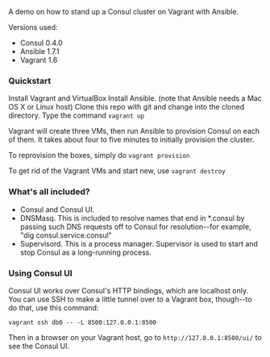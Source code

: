 A demo on how to stand up a Consul cluster on Vagrant with Ansible.

Versions used:
- Consul 0.4.0
- Ansible 1.7.1
- Vagrant 1.6

### Quickstart

Install Vagrant and VirtualBox
Install Ansible.  (note that Ansible needs a Mac OS X or Linux host)
Clone this repo with git and change into the cloned directory.
Type the command `vagrant up`
    
Vagrant will create three VMs, then run Ansible to provision Consul on each of them.  It takes about four to five minutes to initially provision the cluster.

To reprovision the boxes, simply do `vagrant provision`
    
To get rid of the Vagrant VMs and start new, use `vagrant destroy`

### What's all included?

- Consul and Consul UI.
- DNSMasq.  This is included to resolve names that end in *.consul by passing such DNS requests off to Consul for resolution--for example, "dig consul.service.consul"
- Supervisord.  This is a process manager.  Supervisor is used to start and stop Consul as a long-running process.
 
    
### Using Consul UI
Consul UI works over Consul's HTTP bindings, which are localhost only.  You can use SSH to make a little tunnel
over to a Vagrant box, though--to do that, use this command:

    vagrant ssh db0 -- -L 8500:127.0.0.1:8500

Then in a browser on your Vagrant host, go to `http://127.0.0.1:8500/ui/` to see the Consul UI.